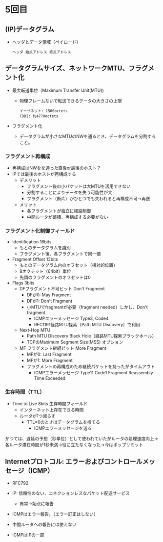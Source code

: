 # 5回目

## (IP)データグラム

- ヘッダとデータ領域（ペイロード）

  ```text
  ヘッダ 始点アドレス 終点アドレス
  ```

## データグラムサイズ、ネットワークMTU、フラグメント化

- 最大転送単位（Maximum Transfer Unit(MTU))
  - 物理フレームないで転送できるデータの大きさの上限

    ```text
    イーサネット: 1500octets
    FDDI: 約4770octets
    ```

- フラグメント化
  - データグラムが小さなMTUのNWを通るとき、データグラムを分割すること。

### フラグメント再構成

- 再構成はNWをを通った直後or最後のホスト？
- IPでは最後のホストが再構成する
  - デメリット
    - フラグメント後の小パケットは大MTUを活用できない
    - 分割することによりデータを失う可能性が大
    - フラグメント（断片）がひとつでも失われると再構成不可→再送
  - メリット
    - 各フラグメントが独立に経路制御
    - 中間ルータが蓄積、再構成する必要がない

### フラグメント化制御フィールド

- Identification 16bits
  - もとのデータグラムを識別
  - フラグメント後、各フラグメントで同一値
- Fragment Offset 13bits
  - もとのデータグラム内のオフセット（相対的位置）
  - 8オクテット（64bit）単位
  - 先頭のフラグメントのオフセットは0
- Flags 3bits
  - DFフラグメント不可ビット Don't Fragment
    - DFが0: May Fragment
    - DFが1: Don't Fragment
    - 小MTUでfragmentが必要（fragment needed）しかし、Don't fragment
      - ICMPエラーメッセージ Type3, Code4
      - RFC1191経路MTU探索（Path MTU Discovery）で利用
  - Next-Hop MTU
    - Path MTU Discovery Black Hole（経路MTU探索ブラックホール）
    - TCPのMaximum Segment Size(MSS) オプション
  - MF フラグメント継続ビット More Fragment
    - MFが0: Last Fragment
    - MFが1: More Fragment
    - フラグメントの再構成のため継続パケットを持ったがタイムアウト
      - ICMPエラーメッセージ Type11 Code1 Fragment Reassembly Time Exceeded

### 生存時間（TTL）

- Time to Live 8bits 生存時間フィールド
  - インターネット上存在できる時間
  - ルータが1つ減らす
    - TTL=0のときはデータグラムを捨てる
      - ICMPエラーメッセージを送る

かつては、遅延の予想（秒単位）として使われていたがルータの処理速度向上→各ルータ滞在時間が1秒未満→役に立たなくなった→今はポップリミット

## Internetプロトコル: エラーおよびコントロールメッセージ（ICMP）

- RFC792
- IP: 信頼性のない、コネクションレスなパケット配送サービス
  - 異常→始点に報告

- ICMPはエラー報告。（エラー訂正はしない）
- 中間ルータへの報告には使えない
- ICMPはIPの一部
